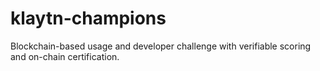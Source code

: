 # klaytn-champions
Blockchain-based usage and developer challenge with verifiable scoring and on-chain certification.
